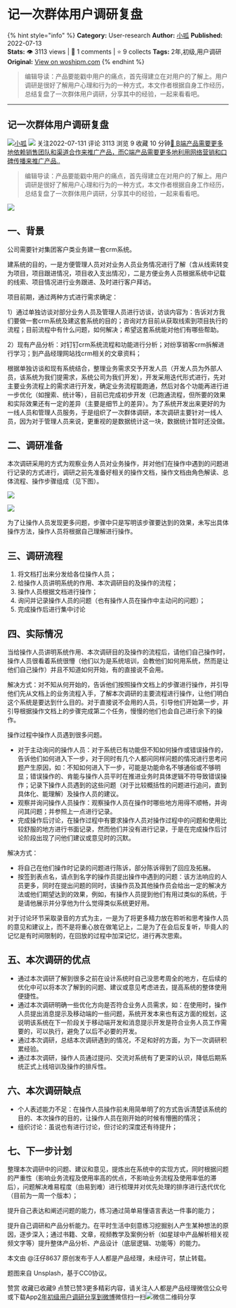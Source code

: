 # 记一次群体用户调研复盘
{% hint style="info" %}
**Category:** User-research
**Author:** [小呱](https://www.woshipm.com/u/1309938)
**Published:** 2022-07-13  
**Stats:** 👁️ 3113 views | 💬 1 comments | ⭐ 9 collects
**Tags:** 2年,初级,用户调研
**Original:** [View on woshipm.com](https://www.woshipm.com/user-research/5522428.html)
{% endhint %}
> 编辑导读：产品要能戳中用户的痛点，首先得建立在对用户的了解上。用户调研是很好了解用户心理和行为的一种方式，本文作者根据自身工作经历，总结复盘了一次群体用户调研，分享其中的经验，一起来看看吧。

---

## 记一次群体用户调研复盘

[![](https://static.woshipm.com/APP_U_202207_20220713115409_8037.jpeg?imageView2/1/w/72/h/72/q/100)](https://www.woshipm.com/u/1309938)[小呱](https://www.woshipm.com/u/1309938) ![](https://static.woshipm.com/tag/1101_1@2x.png) 关注2022-07-131 评论 3113 浏览 9 收藏 10 分钟[🔗 B端产品需要更多地依赖销售团队和渠道合作来推广产品，而C端产品需要更多地利用网络营销和口碑传播来推广产品..](https://ke.qidianla.com/courses/bcpm)

> 编辑导读：产品要能戳中用户的痛点，首先得建立在对用户的了解上。用户调研是很好了解用户心理和行为的一种方式，本文作者根据自身工作经历，总结复盘了一次群体用户调研，分享其中的经验，一起来看看吧。

![](https://image.woshipm.com/wp-files/2022/07/hLfYIqJzmUvdFUB9ERc7.jpg)

## 一、背景

公司需要针对集团客户类业务建一套crm系统。

建系统的目的，一是方便管理人员对对业务人员业务情况进行了解（含从线索转变为项目，项目跟进情况，项目收入支出情况），二是方便业务人员根据系统中记载的线索、项目情况进行业务跟进、及时进行客户拜访。

项目前期，通过两种方式进行需求确定：

1）通过单独访谈对部分业务人员及管理人员进行访谈，访谈内容为：告诉对方我们要做一套crm系统及建这套系统的目的；咨询对方目前从获取线索到项目执行的流程；目前流程中有什么问题，如何解决；希望这套系统能对他们有哪些帮助。

2）现有产品分析：对钉钉crm系统流程和功能进行分析；对纷享销客crm拆解进行学习；到产品经理网站找crm相关的文章资料；

根据单独访谈和现有系统结合，整理业务需求交予开发人员（开发人员为外部人员，该系统为我们提需求，系统公司为我们开发），开发采用迭代形式进行，先对主要业务流程上的需求进行开发，确定业务流程能跑通，然后对各个功能再进行进一步优化（如搜索、统计等），目前已完成初步开发（已跑通流程，但所要的效果和实际效果还有一定的差异（主要是细节上的差异）。为了系统开发出来更好的为一线人员和管理人员服务，于是组织了一次群体调研，本次调研主要针对一线人员，因为对于管理人员来说，更重视的是数据统计这一块，数据统计暂时还没做。

## 二、调研准备

本次调研采用的方式为观察业务人员对业务操作，并对他们在操作中遇到的问题进行记录的方式进行，调研之前先准备好相关的操作文档，操作文档由角色解读、总体流程、操作步骤组成（见下图）。

![](https://image.woshipm.com/wp-files/2022/07/8iz4Q5R8DfqyzjolgTNp.jpeg)

![](https://image.woshipm.com/wp-files/2022/07/Jr3m9gtoy5gVCbtX8Xa5.jpeg)

为了让操作人员发现更多问题，步骤中只是写明该步骤要达到的效果，未写出具体操作方法，操作人员将根据自己理解进行操作。

## 三、调研流程

1.  将文档打出来分发给各位操作人员；
2.  给操作人员讲明系统的作用、本次调研目的及操作的流程；
3.  操作人员根据文档进行操作；
4.  询问并记录操作人员的问题（也有操作人员在操作中主动问的问题）；
5.  完成操作后进行集中讨论

## 四、实际情况

当给操作人员讲明系统作用、本次调研目的及操作的流程后，请他们自己操作时，操作人员很看着系统很懵（他们以为是系统培训，会教他们如何用系统，然而是让他们自己操作）并且不知道如何开始，有的直接说不会用。

解决方式：对不知从何开始的，告诉他们按照操作文档上的步骤进行操作，并引导他们先从文档上的业务流程入手，了解本次调研的主要流程进行操作，让他们明白这个系统是要达到什么目的。对于直接说不会用的人员，引导他们开始第一步，并引导根据操作文档上的步骤完成第二个任务，慢慢的他们也会自己进行余下的操作。

操作过程中操作人员遇到很多问题。

*   对于主动询问的操作人员：对于系统已有功能但不知如何操作或错误操作的，告诉他们如何进入下一步，对于同时有几个人都问同样问题的情况进行思考问题产生原因，如：不知如何进入下一步，可能是功能命名不够通俗或不够明显；错误操作的、肯能与操作人员平时在推进业务时具体逻辑不符导致错误操作；记录下操作人员遇到的这些问题（对于比较概括性的问题进行追问，直到具体化、能理解）及操作人员的建议。
*   观察并询问操作人员操作：观察操作人员在操作时哪些地方用得不顺畅，并询问其问题；并参照上一点进行记录。
*   完成操作后讨论，在操作过程中有要求操作人员对操作过程中的问题和使用比较舒服的地方进行书面记录，然而他们并没有进行记录，于是在完成操作后讨论阶段出现了问他们建议或意见时的沉默。

解决方式：

*   将自己在他们操作时记录的问题进行陈诉，部分陈诉得到了回应及拓展。
*   按签到表点名，请点到名字的操作员提出操作中遇到的问题：该方法响应的人员更多，同时在提出问题的同时，该操作员及其他操作员会给出一定的解决方法或他们期望达到的效果，例如，有操作人员提到他们有用过类似的系统，于是请他展示并分享他为什么觉得类似系统更好用。

对于讨论环节采取录音的方式为主，一是为了将更多精力放在聆听和思考操作人员的意见和建议上，而不是将重心放在做笔记上，二是为了在会后反复听，毕竟人的记忆是有时间限制的，在回放的过程中加深记忆，进行再次思索。

## 五、本次调研的优点

*   通过本次调研了解到很多之前在设计系统时自己没思考周全的地方，在后续的优化中可以将本次了解到的问题、建议或意见考虑进去，提高系统的整体使用便捷性。
*   通过本次调研明确一些优化方向是否符合业务人员需求，如：在使用时，操作人员提出消息提示及移动端的一些问题，系统开发本来也有这方面的规划，这说明该系统在下一阶段关于移动端开发和消息提示开发是符合业务人员工作需要的，可以执行，避免了以后不必要的开发。
*   通过本次调研，总结本次调研遇到的情况，不足和好的方面，为下一次调研积累经验。
*   通过本次调研，操作人员通过提问、交流对系统有了更深的认识，降低后期系统正式上线培训及操作的排斥性。

## 六、本次调研缺点

*   个人表述能力不足：在操作人员操作前未用简单明了的方式告诉清楚该系统的目的、本次操作的目的，让操作人员在刚开始的时候有懵圈的情况；
*   组织讨论：虽说也有进行讨论，但讨论的深度还有待提升；

## 七、下一步计划

整理本次调研中的问题、建议和意见，提炼出在系统中的实现方式，同时根据问题的严重性（影响业务流程及使用率高的优点，不影响业务流程及使用率低的滞后），问题解决难易程度（由易到难）进行梳理并对优先处理的排序进行迭代优化（目前为一周一个版本）；

提升自己表达和阐述问题的能力，练习通过简单易懂语言表达一件事的能力；

提升自己调研和产品分析能力。在平时生活中刻意练习挖掘别人产生某种想法的原因，逐步深入；通过书籍、文章，视频教学及案例分析（如星球中产品解析相关视频文字等）提升整体产品分析、产品设计（底层逻辑、功能等）的能力。

本文由 @汪仔8637 原创发布于人人都是产品经理，未经许可，禁止转载。

题图来自 Unsplash，基于CC0协议。

赞赏 收藏已收藏9 点赞已赞3更多精彩内容，请关注人人都是产品经理微信公众号或下载App[2年](https://www.woshipm.com/tag/2%e5%b9%b4)[初级](https://www.woshipm.com/tag/%e5%88%9d%e7%ba%a7)[用户调研](https://www.woshipm.com/tag/%e7%94%a8%e6%88%b7%e8%b0%83%e7%a0%94)[分享到微博](https://service.weibo.com/share/share.php?appkey=2775287854&title=记一次群体用户调研复盘&url=https://www.woshipm.com/user-research/5522428.html&pic=https://image.woshipm.com/wp-files/2022/07/hLfYIqJzmUvdFUB9ERc7.jpg)微信扫一扫![微信二维码](https://api.pwmqr.com/qrcode/create/?url=https://www.woshipm.com/user-research/5522428.html)分享